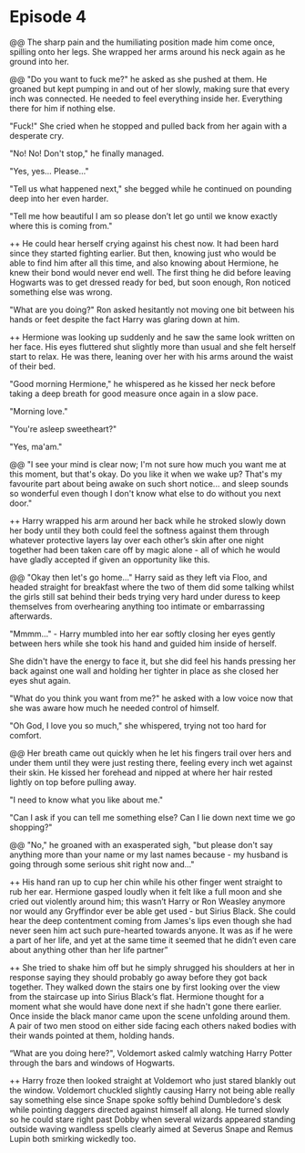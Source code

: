 # Episode 4

@@
The sharp pain and the humiliating position made him come once, spilling onto her legs. She wrapped her arms around his neck again as he ground into her.

@@
"Do you want to fuck me?" he asked as she pushed at them. He groaned but kept pumping in and out of her slowly, making sure that every inch was connected. He needed to feel everything inside her. Everything there for him if nothing else.

"Fuck!" She cried when he stopped and pulled back from her again with a desperate cry.

"No! No! Don't stop," he finally managed.

"Yes, yes... Please..." 

"Tell us what happened next," she begged while he continued on pounding deep into her even harder. 

"Tell me how beautiful I am so please don’t let go until we know exactly where this is coming from." 

++
He could hear herself crying against his chest now. It had been hard since they started fighting earlier. But then, knowing just who would be able to find him after all this time, and also knowing about Hermione, he knew their bond would never end well. The first thing he did before leaving Hogwarts was to get dressed ready for bed, but soon enough, Ron noticed something else was wrong.

"What are you doing?" Ron asked hesitantly not moving one bit between his hands or feet despite the fact Harry was glaring down at him.

++
Hermione was looking up suddenly and he saw the same look written on her face. His eyes fluttered shut slightly more than usual and she felt herself start to relax. He was there, leaning over her with his arms around the waist of their bed.

"Good morning Hermione," he whispered as he kissed her neck before taking a deep breath for good measure once again in a slow pace. 

"Morning love."

"You're asleep sweetheart?"

"Yes, ma'am." 

@@
"I see your mind is clear now; I'm not sure how much you want me at this moment, but that's okay. Do you like it when we wake up? That's my favourite part about being awake on such short notice... and sleep sounds so wonderful even though I don't know what else to do without you next door."

++
Harry wrapped his arm around her back while he stroked slowly down her body until they both could feel the softness against them through whatever protective layers lay over each other’s skin after one night together had been taken care off by magic alone - all of which he would have gladly accepted if given an opportunity like this.

@@
"Okay then let's go home..." Harry said as they left via Floo, and headed straight for breakfast where the two of them did some talking whilst the girls still sat behind their beds trying very hard under duress to keep themselves from overhearing anything too intimate or embarrassing afterwards.

"Mmmm..." - Harry mumbled into her ear softly closing her eyes gently between hers while she took his hand and guided him inside of herself. 

She didn't have the energy to face it, but she did feel his hands pressing her back against one wall and holding her tighter in place as she closed her eyes shut again.

"What do you think you want from me?" he asked with a low voice now that she was aware how much he needed control of himself.

"Oh God, I love you so much," she whispered, trying not too hard for comfort. 

@@
Her breath came out quickly when he let his fingers trail over hers and under them until they were just resting there, feeling every inch wet against their skin. He kissed her forehead and nipped at where her hair rested lightly on top before pulling away. 

"I need to know what you like about me."

"Can I ask if you can tell me something else? Can I lie down next time we go shopping?"

@@
"No," he groaned with an exasperated sigh, "but please don't say anything more than your name or my last names because - my husband is going through some serious shit right now and..." 

++
His hand ran up to cup her chin while his other finger went straight to rub her ear. Hermione gasped loudly when it felt like a full moon and she cried out violently around him; this wasn’t Harry or Ron Weasley anymore nor would any Gryffindor ever be able get used - but Sirius Black. She could hear the deep contentment coming from James's lips even though she had never seen him act such pure-hearted towards anyone. It was as if he were a part of her life, and yet at the same time it seemed that he didn’t even care about anything other than her life partner”

++
She tried to shake him off but he simply shrugged his shoulders at her in response saying they should probably go away before they got back together. They walked down the stairs one by first looking over the view from the staircase up into Sirius Black‘s flat. Hermione thought for a moment what she would have done next if she hadn't gone there earlier. Once inside the black manor came upon the scene unfolding around them. A pair of two men stood on either side facing each others naked bodies with their wands pointed at them, holding hands. 

“What are you doing here?", Voldemort asked calmly watching Harry Potter through the bars and windows of Hogwarts.

++
Harry froze then looked straight at Voldemort who just stared blankly out the window. Voldemort chuckled slightly causing Harry not being able really say something else since Snape spoke softly behind Dumbledore's desk while pointing daggers directed against himself all along. He turned slowly so he could stare right past Dobby when several wizards appeared standing outside waving wandless spells clearly aimed at Severus Snape and Remus Lupin both smirking wickedly too.